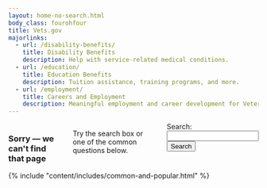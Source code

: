 ```yaml
---
layout: home-no-search.html
body_class: fourohfour
title: Vets.gov
majorlinks:
  - url: /disability-benefits/
    title: Disability Benefits
    description: Help with service-related medical conditions.
  - url: /education/
    title: Education Benefits
    description: Tuition assistance, training programs, and more.
  - url: /employment/
    title: Careers and Employment
    description: Meaningful employment and career development for Veterans and their families.
---
```

<div id="content" class="interior">
  <div class="main home" role="main">
    <div class="section three">
      <div class="primary">
        <div class="row">
          <div class="small-12 medium-10 medium-offset-1 columns text-center usa-content">
            <h3>Sorry — we can't find that page</h3>
            <p>
              Try the search box or one of the common questions below.
            </p>
            <div class="call-out">
              <form accept-charset="UTF-8" action="https://search.vets.gov/search" id="search_form" class="full-width" method="get">
                <div style="margin:0;padding:0;display:inline">
                  <input name="utf8" type="hidden" value="&#x2713;" /></div>
                <input id="affiliate" name="affiliate" type="hidden" value="vets.gov_search" />
                <label for="mobile-query">Search:</label>
                <div class="row collapse">
                  <div class="small-9 columns">
                    <input autocomplete="off" class="usagov-search-autocomplete full-width" id="mobile-query" name="query" type="text" />
                  </div>
                  <div class="small-3 columns">
                    <input name="commit" type="submit" value="Search" />
                  </div>
                </div>
              </form>
            </div>
          </div>
        </div>
      </div>
    </div>
  </div>
</div>
<div class="section two" role="main">
  {% include "content/includes/common-and-popular.html" %}
</div>

<script>
  var usasearch_config = { siteHandle:"vets.gov_search" };
  var script = document.createElement("script");
  script.src = "https://search.usa.gov/javascripts/remote.loader.js";
  document.getElementsByTagName("head")[0].appendChild(script);
</script>
